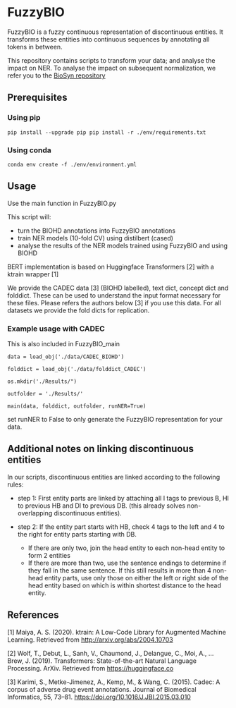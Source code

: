 # FuzzyBIO
FuzzyBIO is a fuzzy continuous representation of discontinuous entities. It transforms these entities into continuous sequences by annotating all tokens in between. 

This repository contains scripts to transform your data; and analyse the impact on NER. To analyse the impact on subsequent normalization, we refer you to the [BioSyn repository](https://github.com/dmis-lab/BioSyn) 

## Prerequisites

### Using pip 

`pip install --upgrade pip pip install -r ./env/requirements.txt`

### Using conda 

`conda env create -f ./env/environment.yml`

## Usage

Use the main function in FuzzyBIO.py

This script will: 

* turn the BIOHD annotations into FuzzyBIO annotations
* train NER models (10-fold CV) using distilbert (cased)
* analyse the results of the NER models trained using FuzzyBIO and using BIOHD

BERT implementation is based on Huggingface Transformers [2] with a ktrain wrapper [1]

We provide the CADEC data [3] (BIOHD labelled), text dict, concept dict and folddict. These can be used to understand the input format necessary for these files. Please refers the authors below [3] if you use this data. For all datasets we provide the fold dicts for replication. 


### Example usage with CADEC 
This is also included in FuzzyBIO_main

```
data = load_obj('./data/CADEC_BIOHD')

folddict = load_obj('./data/folddict_CADEC')

os.mkdir('./Results/") 

outfolder = './Results/'

main(data, folddict, outfolder, runNER=True)

```

set runNER to False to only generate the FuzzyBIO representation for your data.

## Additional notes on linking discontinuous entities 

In our scripts, discontinuous entities are linked according to the following rules: 

* step 1: First entity parts are linked by attaching all I tags to previous B, HI to previous HB and DI to previous DB. (this already solves non-overlapping discontinuous entities). 

* step 2: If the entity part starts with HB, check 4 tags to the left and 4 to the right for entity parts starting with DB. 
  * If there are only two, join the head entity to each non-head entity to form 2 entities
  * If there are more than two, use the sentence endings to determine if they fall in the same sentence. If this still results in more than 4 non-head entity parts, use only those on either the left or right side of the head entity based on which is within shortest distance to the head entity. 

## References 

[1] Maiya, A. S. (2020). ktrain: A Low-Code Library for Augmented Machine Learning. Retrieved from http://arxiv.org/abs/2004.10703

[2] Wolf, T., Debut, L., Sanh, V., Chaumond, J., Delangue, C., Moi, A., … Brew, J. (2019). Transformers: State-of-the-art Natural Language Processing. ArXiv. Retrieved from https://huggingface.co

[3] Karimi, S., Metke-Jimenez, A., Kemp, M., & Wang, C. (2015). Cadec: A corpus of adverse drug event annotations. Journal of Biomedical Informatics, 55, 73–81. https://doi.org/10.1016/J.JBI.2015.03.010
